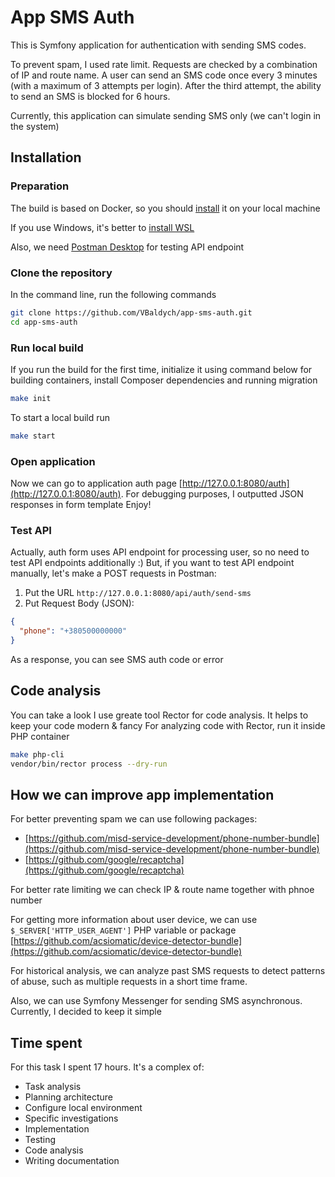 # App SMS Auth

This is Symfony application for authentication with sending SMS codes.

To prevent spam, I used rate limit. Requests are checked by a combination of IP and route name.
A user can send an SMS code once every 3 minutes (with a maximum of 3 attempts per login).
After the third attempt, the ability to send an SMS is blocked for 6 hours.

Currently, this application can simulate sending SMS only (we can't login in the system)

## Installation

### Preparation

The build is based on Docker, so you should [install](https://docs.docker.com/compose/install/) it on your local machine

If you use Windows, it's better to [install WSL](https://documentation.ubuntu.com/wsl/en/latest/guides/install-ubuntu-wsl2/)

Also, we need [Postman Desktop](https://www.postman.com/downloads/) for testing API endpoint

### Clone the repository

In the command line, run the following commands
```bash
git clone https://github.com/VBaldych/app-sms-auth.git
cd app-sms-auth
```

### Run local build

If you run the build for the first time, initialize it using command below for building containers,
install Composer dependencies and running migration
```bash
make init
```

To start a local build run
```bash
make start
```

### Open application
Now we can go to application auth page [http://127.0.0.1:8080/auth](http://127.0.0.1:8080/auth).
For debugging purposes, I outputted JSON responses in form template
Enjoy!

### Test API
Actually, auth form uses API endpoint for processing user, so no need to test API endpoints additionally :)
But, if you want to test API endpoint manually, let's make a POST requests in Postman:
1. Put the URL `http://127.0.0.1:8080/api/auth/send-sms`
2. Put Request Body (JSON):
```json
{
  "phone": "+380500000000"
}
```
  
As a response, you can see SMS auth code or error

## Code analysis
You can take a look I use greate tool Rector for code analysis. It helps to keep your code modern & fancy
For analyzing code with Rector, run it inside PHP container

```bash
make php-cli
vendor/bin/rector process --dry-run
```

## How we can improve app implementation

For better preventing spam we can use following packages:
- [https://github.com/misd-service-development/phone-number-bundle](https://github.com/misd-service-development/phone-number-bundle)
- [https://github.com/google/recaptcha](https://github.com/google/recaptcha)

For better rate limiting we can check IP & route name together with phnoe number

For getting more information about user device, we can use `$_SERVER['HTTP_USER_AGENT']` PHP variable or package [https://github.com/acsiomatic/device-detector-bundle](https://github.com/acsiomatic/device-detector-bundle)

For historical analysis, we can analyze past SMS requests to detect patterns of abuse, such as multiple
requests in a short time frame.

Also, we can use Symfony Messenger for sending SMS asynchronous. Currently, I decided to keep it simple

## Time spent
For this task I spent 17 hours. It's a complex of:
- Task analysis
- Planning architecture
- Configure local environment
- Specific investigations
- Implementation
- Testing
- Code analysis
- Writing documentation
